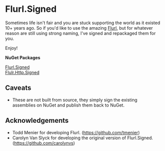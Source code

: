 # Flurl.Signed
Sometimes life isn't fair and you are stuck supporting the world as it existed 10+ years ago. So if you'd like to use the amazing [Flurl](http://tmenier.github.io/Flurl/), but for whatever reason are still using strong naming, I've signed and repackaged them for you.

Enjoy!

**NuGet Packages**

[Flurl.Signed](https://www.nuget.org/packages/Flurl.Signed)<br/>
[Flulr.Http.Signed](https://www.nuget.org/packages/Flurl.Http.Signed)

## Caveats
* These are not built from source, they simply sign the existing assemblies on NuGet and publish them back to NuGet.

## Acknowledgements
* Todd Menier for developing Flurl. (https://github.com/tmenier)
* Carolyn Van Slyck for developing the original version of Flurl.Signed. (https://github.com/carolynvs)
